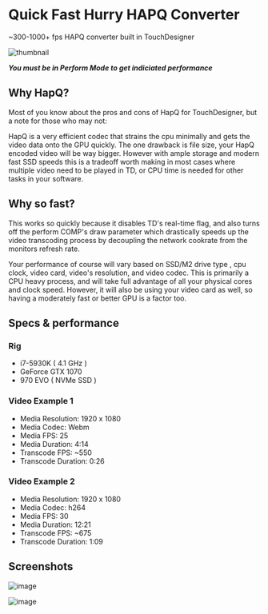 # Quick Fast Hurry HAPQ Converter
~300-1000+ fps HAPQ converter built in TouchDesigner

![thumbnail](https://user-images.githubusercontent.com/10091486/126197419-5b4e7ea1-63ef-4d57-9ef8-9805281c6280.PNG)

 
  ***You must be in Perform Mode to get indiciated performance***
 
## Why HapQ?
 
 Most of you know about the pros and cons of HapQ for TouchDesigner, but a note for those who may not:
 
HapQ is a very efficient codec that strains the cpu minimally and gets the video data onto the GPU quickly. The one drawback is file size, your HapQ encoded video will be way bigger. However with ample storage and modern fast SSD speeds this is a tradeoff worth making in most cases where multiple video need to be played in TD, or CPU time is needed for other tasks in your software.

## Why so fast?
 
 This works so quickly because it disables TD's real-time flag, and also turns off the perform COMP's draw parameter which drastically speeds up the video transcoding process by decoupling the network cookrate from the monitors refresh rate.
 
 Your performance of course will vary based on SSD/M2 drive type , cpu clock, video card, video's resolution, and video codec. This is primarily a CPU heavy process, and will take full advantage of all your physical cores and clock speed. However, it will also be using your video card as well, so having a moderately fast or better GPU is a factor too.
 
 ## Specs & performance

### Rig
- i7-5930K ( 4.1 GHz )
- GeForce GTX 1070
- 970 EVO ( NVMe SSD )

### Video Example 1
- Media Resolution: 1920 x 1080
- Media Codec: Webm
- Media FPS: 25
- Media Duration: 4:14
- Transcode FPS: ~550
- Transcode Duration: 0:26

### Video Example 2
- Media Resolution: 1920 x 1080
- Media Codec: h264
- Media FPS: 30
- Media Duration: 12:21
- Transcode FPS: ~675
- Transcode Duration: 1:09

 ## Screenshots
 
![image](https://user-images.githubusercontent.com/10091486/126179785-bfa16da3-2f3e-4116-9419-829fc559a1e0.png)

![image](https://user-images.githubusercontent.com/10091486/126187525-28d89853-daac-438c-ba36-630da1444558.png)

